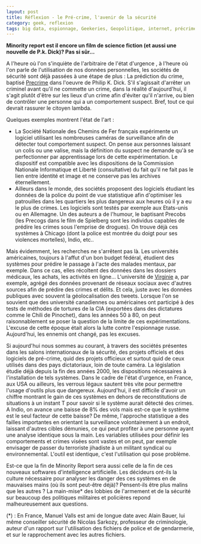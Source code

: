 ```yaml
---
layout: post
title: Réflexion - le Pré-crime, l'avenir de la sécurité
category: geek, reflexion
tags: big data, espionnage, Geekeries, Geopolitique, internet, précrime, Réflexion, sécurité, torture
---
```

**Minority report est il encore un film de science fiction (et aussi une nouvelle de P.k. Dick)? Pas si sûr...**

A l'heure où l'on s'inquiète de l'arbitraire de l'état d'urgence , à l'heure où l'on parle de l'utilisation de nos données personnelles, les sociétés de sécurité sont déjà passées à une étape de plus : La prédiction du crime, baptisé <a href="https://en.wikipedia.org/wiki/Precrime">Precrime</a> dans l'oeuvre de Philip K. Dick. S'il s'agissait d'arrêter un criminel avant qu'il ne commette un crime, dans la réalité d'aujourd'hui, il s'agit plutôt d'être sur les lieux d'un crime afin d'éviter qu'il n'arrive, ou bien de contrôler une personne qui a un comportement suspect. Bref, tout ce qui devrait rassurer le citoyen lambda.

Quelques exemples montrent l'état de l'art :

* La Société Nationale des Chemins de Fer français expérimente un logiciel utilisant les nombreuses caméras de surveillance afin de détecter tout comportement suspect. On pense aux personnes laissant un colis ou une valise, mais la définition du suspect ne demande qu'à se perfectionner par apprentissage lors de cette expérimentation. Le dispositif est compatible avec les dispositions de la Commission Nationale Informatique et Liberté (consultative) du fait qu'il ne fait pas le lien entre identité et image et ne conserve pas les archives éternellement.
* Ailleurs dans le monde, des sociétés proposent des logiciels étudiant les données de la police du point de vue statistique afin d'optimiser les patrouilles dans les quartiers les plus dangereux aux heures où il y a eu le plus de crimes. Les logiciels sont testés par exemple aux Etats-unis ou en Allemagne. Un des auteurs a de l'humour, le baptisant Precobs (les Precogs dans le film de Spielberg sont les individus capables de prédire les crimes sous l'emprise de drogues). On trouve déjà ces systèmes à Chicago (dont la police est montrée du doigt pour ses violences mortelles), Indio, etc..

Mais évidemment, les recherches ne s'arrêtent pas là. Les universités américaines, toujours à l'affut d'un bon budget fédéral, étudient des systèmes pour prédire le passage à l'acte des malades mentaux, par exemple. Dans ce cas, elles récoltent des données dans les dossiers médicaux, les achats, les activités en ligne... L'université de <a href="http://phys.org/news/2014-04-twitter-crime.html">Virginie</a> a, par exemple, agrégé des données provenant de réseaux sociaux avec d'autres sources afin de prédire des crimes et délits. Et cela, juste avec les données publiques avec souvent la géolocalisation des tweets. Lorsque l'on se souvient que des université canadiennes ou américaines ont participé à des tests de méthodes de tortures de la CIA (exportées dans des dictatures comme le Chili de Pinochet), dans les années 50 à 80, on peut raisonnablement se poser la question de la limite de ces expérimentations. L'excuse de cette époque était alors la lutte contre l'espionnage russe. Aujourd'hui, les ennemis ont changé, pas les excuses.

Si aujourd'hui nous sommes au courant, à travers des sociétés présentes dans les salons internationaux de la sécurité, des projets officiels et des logiciels de pré-crime, quid des projets officieux et surtout quid de ceux utilisés dans des pays dictatoriaux, loin de toute caméra. La législation étudie déjà depuis la fin des années 2000, les dispositions nécessaires à l'installation de tels systèmes. Dans le cadre de l'état d'urgence, en France, aux USA ou ailleurs, les verrous légaux sautent très vite pour permettre l'usage d'outils plus que dangereux. Aujourd'hui, il est difficile d'avoir un chiffre montrant le gain de ces systèmes en dehors de reconstitutions de situations à un instant T pour savoir si le système aurait détecté des crimes. A Indio, on avance une baisse de 8% des vols mais est-ce que le système est le seul facteur de cette baisse? De même, l'approche statistique a des failles importantes en orientant la surveillance volontairement à un endroit, laissant d'autres cibles démunies, ce qui peut profiter à une personne ayant une analyse identique sous la main. Les variables utilisées pour définir les comportements et crimes visées sont vastes et on peut, par exemple envisager de passer du terroriste jihadiste à un militant syndical ou environnemental. L'outil est identique, c'est l'utilisation qui pose problème.

Est-ce que la fin de Minority Report sera aussi celle de la fin de ces nouveaux softwares d'intelligence artificielle. Les décideurs ont-ils la culture nécessaire pour analyser les danger des ces systèmes en de mauvaises mains (où ils sont peut-être déjà)? Pensent-ils être plus malins que les autres ? La main-mise* des lobbies de l'armement et de la sécurité sur beaucoup des politiques militaires et policières repond malheureusement aux questions.

(*) : En France, Manuel Valls est ami de longue date avec Alain Bauer, lui même conseiller sécurité de Nicolas Sarkozy, professeur de criminologie, auteur d'un rapport sur l'utilisation des fichiers de police et de gendarmerie, et sur le rapprochement avec les autres fichiers.

